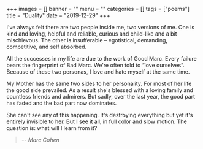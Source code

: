 +++
images = []
banner = ""
menu = ""
categories = []
tags = ["poems"]
title = "Duality"
date = "2019-12-29"
+++

I've always felt there are two people inside me, two versions of me. One is kind and loving, helpful and reliable, curious and child-like and a bit mischievous. The other is insufferable – egotistical, demanding, competitive, and self absorbed.

All the successes in my life are due to the work of Good Marc. Every failure bears the fingerprint of Bad Marc. We're often told to “love ourselves”. Because of these two personas, I love and hate myself at the same time.

My Mother has the same two sides to her personality. For most of her life the good side prevailed. As a result she's blessed with a loving family and countless friends and admirers. But sadly, over the last year, the good part has faded and the bad part now dominates.

She can't see any of this happening. It's destroying everything but yet it's entirely invisible to her. But I see it all, in full color and slow motion. The question is: what will I learn from it?

> -- <cite>Marc Cohen</cite>  
